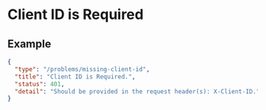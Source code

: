 # Client ID is Required

## Example

```json
{
  "type": "/problems/missing-client-id",
  "title": "Client ID is Required.",
  "status": 401,
  "detail": "Should be provided in the request header(s): X-Client-ID."
}
```
